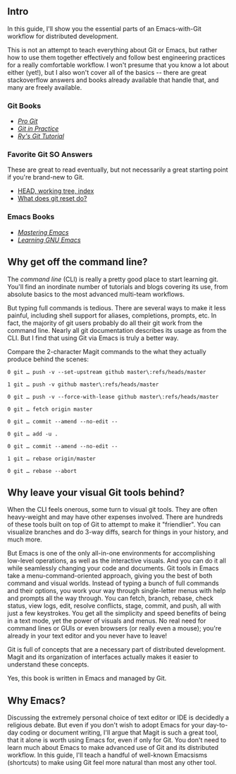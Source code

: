 ## Intro

In this guide, I'll show you the essential parts of an Emacs-with-Git
workflow for distributed development.

This is not an attempt to teach everything about Git or Emacs, but
rather how to use them together effectively and follow best
engineering practices for a really comfortable workflow.  I won't
presume that you know a lot about either (yet!), but I also won't
cover all of the basics -- there are great stackoverflow answers and
books already available that handle that, and many are freely
available.

### Git Books

- _[Pro Git](https://git-scm.com/book/en/v2)_
- _[Git in Practice](https://www.manning.com/books/git-in-practice)_
- _[Ry's Git Tutorial](https://www.smashwords.com/books/view/498426)_

### Favorite Git SO Answers

These are great to read eventually, but not necessarily a great
starting point if you're brand-new to Git.

- [HEAD, working tree, index](https://stackoverflow.com/a/3690796/326516)
- [What does git reset do?](https://stackoverflow.com/questions/2530060/in-plain-english-what-does-git-reset-do)

### Emacs Books

- _[Mastering Emacs](https://www.masteringemacs.org/)_
- _[Learning GNU Emacs](http://shop.oreilly.com/product/9780596006488.do)_

## Why get off the command line?

The _command line_ (CLI) is really a pretty good place to start
learning git.  You'll find an inordinate number of tutorials and blogs
covering its use, from absolute basics to the most advanced multi-team
workflows.

But typing full commands is tedious.  There are several ways to make
it less painful, including shell support for aliases, completions,
prompts, etc.  In fact, the majority of git users probably do all
their git work from the command line.  Nearly all git documentation
describes its usage as from the CLI.  But I find that using Git via
Emacs is truly a better way.

Compare the 2-character Magit commands to the what they actually
produce behind the scenes:

    0 git … push -v --set-upstream github master\:refs/heads/master

    1 git … push -v github master\:refs/heads/master

    0 git … push -v --force-with-lease github master\:refs/heads/master

    0 git … fetch origin master

    0 git … commit --amend --no-edit --

    0 git … add -u .

    0 git … commit --amend --no-edit --

    1 git … rebase origin/master

    0 git … rebase --abort



## Why leave your visual Git tools behind?

When the CLI feels onerous, some turn to visual git tools.  They are
often heavy-weight and may have other expenses involved.  There are
hundreds of these tools built on top of Git to attempt to make it
"friendlier".  You can visualize branches and do 3-way diffs, search
for things in your history, and much more.

But Emacs is one of the only all-in-one environments for accomplishing
low-level operations, as well as the interactive visuals.  And you can
do it all while seamlessly changing your code and documents.  Git
tools in Emacs take a menu-command-oriented approach, giving you the
best of both command and visual worlds.  Instead of typing a bunch of
full commands and their options, you work your way through
single-letter menus with help and prompts all the way through.  You
can fetch, branch, rebase, check status, view logs, edit, resolve
conflicts, stage, commit, and push, all with just a few keystrokes.
You get all the simplicity and speed benefits of being in a text mode,
yet the power of visuals and menus.  No real need for command lines or
GUIs or even browsers (or really even a mouse); you're already in your
text editor and you never have to leave!

Git is full of concepts that are a necessary part of distributed
development.  Magit and its organization of interfaces actually makes
it easier to understand these concepts.

Yes, this book is written in Emacs and managed by Git.

## Why Emacs?

Discussing the extremely personal choice of text editor or IDE is
decidedly a religious debate.  But even if you don't wish to adopt
Emacs for your day-to-day coding or document writing, I'll argue that
Magit is such a great tool, that it alone is worth using Emacs for,
even if only for Git.  You don't need to learn much about Emacs
to make advanced use of Git and its distributed workflow.  In this
guide, I'll teach a handful of well-known Emacsisms (shortcuts) to
make using Git feel more natural than most any other tool.
